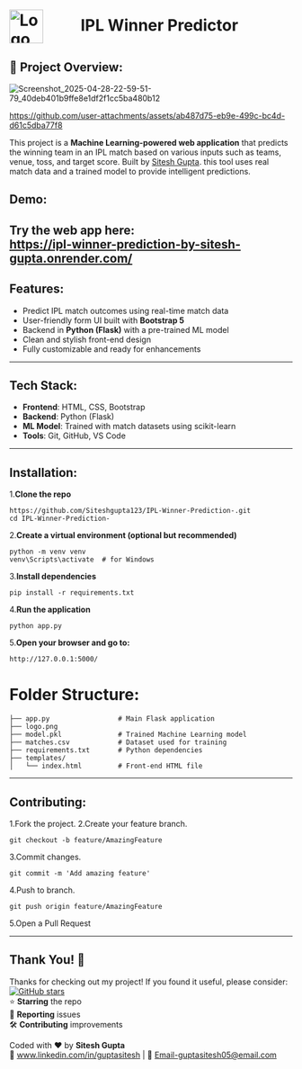 <h1>
  <img src="https://www.pngall.com/wp-content/uploads/2017/04/Indian-Premier-League-Logo-2017.png" alt="Logo" style="height: 60px; vertical-align: middle; margin-right: 60px;">
  IPL Winner Predictor
</h1>

## 📌 Project Overview:
![Screenshot_2025-04-28-22-59-51-79_40deb401b9ffe8e1df2f1cc5ba480b12](https://github.com/user-attachments/assets/2c4e8f0c-0d16-49b1-ad9f-781b7ba89ba2)

https://github.com/user-attachments/assets/ab487d75-eb9e-499c-bc4d-d61c5dba77f8


This project is a **Machine Learning-powered web application** that predicts the winning team in an IPL match based on various inputs such as teams, venue, toss, and target score. 
Built by [Sitesh Gupta](https://github.com/Siteshgupta123).
this tool uses real match data and a trained model to provide intelligent predictions.
## Demo:
Try the web app here:  
https://ipl-winner-prediction-by-sitesh-gupta.onrender.com/
---
## Features:
- Predict IPL match outcomes using real-time match data
- User-friendly form UI built with **Bootstrap 5**
- Backend in **Python (Flask)** with a pre-trained ML model
- Clean and stylish front-end design
- Fully customizable and ready for enhancements
---
## Tech Stack:
- **Frontend**: HTML, CSS, Bootstrap
- **Backend**: Python (Flask)
- **ML Model**: Trained with match datasets using scikit-learn
- **Tools**: Git, GitHub, VS Code
---
## Installation:
1.**Clone the repo**
```git clone
https://github.com/Siteshgupta123/IPL-Winner-Prediction-.git
cd IPL-Winner-Prediction-
```
2.**Create a virtual environment (optional but recommended)**
```
python -m venv venv
venv\Scripts\activate  # for Windows
```
3.**Install dependencies**
```
pip install -r requirements.txt
```
4.**Run the application**
```
python app.py
```
5.**Open your browser and go to:**
```
http://127.0.0.1:5000/
```
 
# Folder Structure:
```
├── app.py                 # Main Flask application
├── logo.png
├── model.pkl              # Trained Machine Learning model
├── matches.csv            # Dataset used for training
├── requirements.txt       # Python dependencies
├── templates/
│   └── index.html         # Front-end HTML file
```
----------------------------------

## Contributing:
1.Fork the project.
2.Create your feature branch.
```
git checkout -b feature/AmazingFeature
```
3.Commit changes.
```
git commit -m 'Add amazing feature'
```
4.Push to branch.
```
git push origin feature/AmazingFeature
```
5.Open a Pull Request

----------------------
## Thank You! 💙

Thanks for checking out my project! If you found it useful, please consider:  
[![GitHub stars](https://github.com/Siteshgupta123/IPL-Winner-Prediction)](https://github.com/Siteshgupta123)  
⭐ **Starring** the repo  
🐛 **Reporting** issues  
🛠 **Contributing** improvements  

Coded with ❤️ by **Sitesh Gupta**  
🔗 www.linkedin.com/in/guptasitesh | 💌 Email-guptasitesh05@email.com
